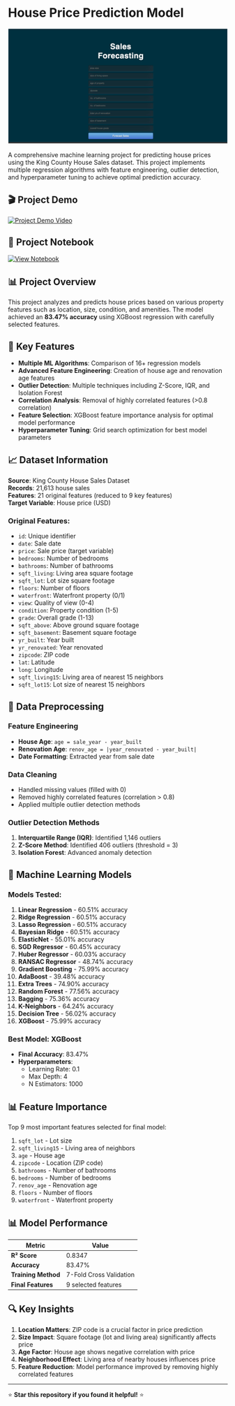 # House Price Prediction Model

![Project Demo](https://github.com/LearnCode801/House-Sale-Price-Prediction/blob/main/Screenshot%202024-10-30%20133822.png)

A comprehensive machine learning project for predicting house prices using the King County House Sales dataset. This project implements multiple regression algorithms with feature engineering, outlier detection, and hyperparameter tuning to achieve optimal prediction accuracy.

## 🎬 Project Demo

[![Project Demo Video](https://img.shields.io/badge/Watch-Demo%20Video-red?style=for-the-badge&logo=youtube)](https://lnkd.in/p/dmW-2Tyc)

## 📓 Project Notebook

[![View Notebook](https://img.shields.io/badge/View-Jupyter%20Notebook-orange?style=for-the-badge&logo=jupyter)](https://github.com/LearnCode801/House-Sale-Price-Prediction/blob/main/FSDS_Sales_Forcast.ipynb)

## 📊 Project Overview

This project analyzes and predicts house prices based on various property features such as location, size, condition, and amenities. The model achieved an **83.47% accuracy** using XGBoost regression with carefully selected features.

## 🎯 Key Features

- **Multiple ML Algorithms**: Comparison of 16+ regression models
- **Advanced Feature Engineering**: Creation of house age and renovation age features
- **Outlier Detection**: Multiple techniques including Z-Score, IQR, and Isolation Forest
- **Correlation Analysis**: Removal of highly correlated features (>0.8 correlation)
- **Feature Selection**: XGBoost feature importance analysis for optimal model performance
- **Hyperparameter Tuning**: Grid search optimization for best model parameters

## 📈 Dataset Information

**Source**: King County House Sales Dataset  
**Records**: 21,613 house sales  
**Features**: 21 original features (reduced to 9 key features)  
**Target Variable**: House price (USD)

### Original Features:
- `id`: Unique identifier
- `date`: Sale date
- `price`: Sale price (target variable)
- `bedrooms`: Number of bedrooms
- `bathrooms`: Number of bathrooms
- `sqft_living`: Living area square footage
- `sqft_lot`: Lot size square footage
- `floors`: Number of floors
- `waterfront`: Waterfront property (0/1)
- `view`: Quality of view (0-4)
- `condition`: Property condition (1-5)
- `grade`: Overall grade (1-13)
- `sqft_above`: Above ground square footage
- `sqft_basement`: Basement square footage
- `yr_built`: Year built
- `yr_renovated`: Year renovated
- `zipcode`: ZIP code
- `lat`: Latitude
- `long`: Longitude
- `sqft_living15`: Living area of nearest 15 neighbors
- `sqft_lot15`: Lot size of nearest 15 neighbors

## 🔧 Data Preprocessing

### Feature Engineering
- **House Age**: `age = sale_year - year_built`
- **Renovation Age**: `renov_age = |year_renovated - year_built|`
- **Date Formatting**: Extracted year from sale date

### Data Cleaning
- Handled missing values (filled with 0)
- Removed highly correlated features (correlation > 0.8)
- Applied multiple outlier detection methods

### Outlier Detection Methods
1. **Interquartile Range (IQR)**: Identified 1,146 outliers
2. **Z-Score Method**: Identified 406 outliers (threshold = 3)
3. **Isolation Forest**: Advanced anomaly detection

## 🤖 Machine Learning Models

### Models Tested:
1. **Linear Regression** - 60.51% accuracy
2. **Ridge Regression** - 60.51% accuracy
3. **Lasso Regression** - 60.51% accuracy
4. **Bayesian Ridge** - 60.51% accuracy
5. **ElasticNet** - 55.01% accuracy
6. **SGD Regressor** - 60.45% accuracy
7. **Huber Regressor** - 60.03% accuracy
8. **RANSAC Regressor** - 48.74% accuracy
9. **Gradient Boosting** - 75.99% accuracy
10. **AdaBoost** - 39.48% accuracy
11. **Extra Trees** - 74.90% accuracy
12. **Random Forest** - 77.56% accuracy
13. **Bagging** - 75.36% accuracy
14. **K-Neighbors** - 64.24% accuracy
15. **Decision Tree** - 56.02% accuracy
16. **XGBoost** - 75.99% accuracy

### Best Model: XGBoost
- **Final Accuracy**: 83.47%
- **Hyperparameters**:
  - Learning Rate: 0.1
  - Max Depth: 4
  - N Estimators: 1000

## 📊 Feature Importance

Top 9 most important features selected for final model:
1. `sqft_lot` - Lot size
2. `sqft_living15` - Living area of neighbors
3. `age` - House age
4. `zipcode` - Location (ZIP code)
5. `bathrooms` - Number of bathrooms
6. `bedrooms` - Number of bedrooms
7. `renov_age` - Renovation age
8. `floors` - Number of floors
9. `waterfront` - Waterfront property

## 📊 Model Performance

| Metric | Value |
|--------|-------|
| **R² Score** | 0.8347 |
| **Accuracy** | 83.47% |
| **Training Method** | 7-Fold Cross Validation |
| **Final Features** | 9 selected features |

## 🔍 Key Insights

1. **Location Matters**: ZIP code is a crucial factor in price prediction
2. **Size Impact**: Square footage (lot and living area) significantly affects price
3. **Age Factor**: House age shows negative correlation with price
4. **Neighborhood Effect**: Living area of nearby houses influences price
5. **Feature Reduction**: Model performance improved by removing highly correlated features

---

⭐ **Star this repository if you found it helpful!** ⭐
